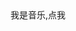 <!DOCTYPE html>
<html lang="zh-cn">
<head>
	<meta charset="utf-8">
	<title>小小的世界</title>
</head>
<body>
	<div class="play">我是音乐,点我</div>
	<audio src="qby.mp3" id="myMusic"></audio>
	<script >
		var btn = document.getElementsByClassName("play")[0];
		var myMusic = document.getElementsById("myMusic");
		var onOff=true;
        btn.onclick = function();{
        	if (onOff) 
        	{
        		myMusic.play();
        		onOff=false;
        	}
        	else{
        		myMusic.pause();
        		onOff=true;
        	}
        	
        }
	</script>
	<h1>哇哈哈哈，俺是1.0</h1>
	<p>想必你已经见过俺滴弟弟2.0了吧</p>
	<p>按走的小清新风格，简约，内敛，沉静，大道至简</p>
	<h1>俺滴任务</h1>
	<p>那就是</p>
<p>求指教，俺这种音乐播不了（哭）是Js不对吗</p>
<img src="cuo.jpg">
<h3>超级建议点赞，看看会发生啥！！！！</h3>
<table>
	<td><img src="zan.bmp"></td>
	<td><img src="bi.bmp"></td>
	<td><img src="xing.bmp"> </td>

</table>
<buttom onclick=myFuction()>我是点赞按钮</buttom>
	    <script>
	        function myFuction(){
	            alert("谢谢屏幕前的大帅哥和大漂亮")
	        }
	    </script>
</body>
</html>
